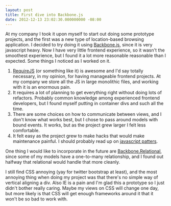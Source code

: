 ```yaml
---
layout: post
title: First dive into Backbone.js
date: 2012-12-13 23:02:30.000000000 -08:00
---
```

At my company I took it upon myself to start out doing some prototype projects, and the first was a new type of location-based browsing application. I decided to try doing it using [Backbone.js](http://documentcloud.github.com/backbone/ "Backbone.JS"), since it is very javascript heavy. Now I have very little frontend experience, so it wasn't the smoothest experience, but I found it a lot more reasonable reasonable than I expected. Some things I noticed as I worked on it.

<!--more-->

1. [RequireJS](http://requirejs.org/ "RequireJS") (or something like it) is awesome and I'd say totally necessary, in my opinion, for having manageable frontend projects. At my company we store all the JS in large monolithic files, and working with it is an enormous pain.
2. It requires a lot of planning to get everything right without doing lots of refactors. Probably common knowledge among experienced frontend developers, but I found myself putting in container divs and such all the time.
3. There are some choices on how to communicate between views, and I don't know what works best, but I chose to pass around models with bound events. It works, but as the project grew larger I felt less comfortable.
4. It felt easy as the project grew to make hacks that would make maintenance painful. I should probably read up on [javascript patters](http://shichuan.github.com/javascript-patterns/ "").

One thing I would like to incorporate in the future are [Backbone.Relational](https://github.com/PaulUithol/Backbone-relational "Backbone.Relational"), since some of my models have a one-to-many relationship, and I found out halfway that relational would handle that more cleanly.

I still find CSS annoying (yay for twitter bootstrap at least), and the most annoying thing when doing my project was that there's no simple way of vertical aligning a div. Also IE is a pain and I'm glad this a prototype so I just didn't bother really caring. Maybe my views on CSS will change one day, but more likely is that CSS will get enough frameworks around it that it won't be so bad to work with.
